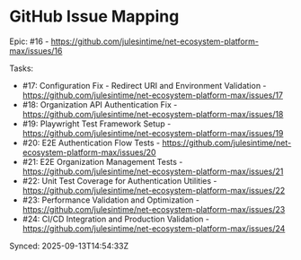 # GitHub Issue Mapping

Epic: #16 - https://github.com/julesintime/net-ecosystem-platform-max/issues/16

Tasks:
- #17: Configuration Fix - Redirect URI and Environment Validation - https://github.com/julesintime/net-ecosystem-platform-max/issues/17
- #18: Organization API Authentication Fix - https://github.com/julesintime/net-ecosystem-platform-max/issues/18
- #19: Playwright Test Framework Setup - https://github.com/julesintime/net-ecosystem-platform-max/issues/19
- #20: E2E Authentication Flow Tests - https://github.com/julesintime/net-ecosystem-platform-max/issues/20
- #21: E2E Organization Management Tests - https://github.com/julesintime/net-ecosystem-platform-max/issues/21
- #22: Unit Test Coverage for Authentication Utilities - https://github.com/julesintime/net-ecosystem-platform-max/issues/22
- #23: Performance Validation and Optimization - https://github.com/julesintime/net-ecosystem-platform-max/issues/23
- #24: CI/CD Integration and Production Validation - https://github.com/julesintime/net-ecosystem-platform-max/issues/24

Synced: 2025-09-13T14:54:33Z
